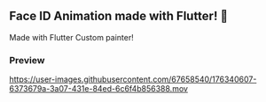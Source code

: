 ## Face ID Animation made with Flutter! 💙

Made with Flutter Custom painter! 

### Preview

https://user-images.githubusercontent.com/67658540/176340607-6373679a-3a07-431e-84ed-6c6f4b856388.mov
